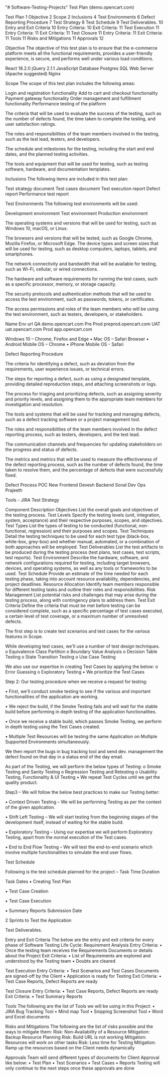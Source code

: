 "# Software-Testing-Projects" 
Test Plan (demo.opencart.com)

Test Plan	1
Objective	2
Scope	2
Inclusions	4
Test Environments	6
Defect Reporting Procedure	7
Test Strategy	8
Test Schedule	9
Test Deliverables.	10
Entry and Exit Criteria	10
Entry Criteria:	10
Exit Criteria:	11
Test Execution	11
Entry Criteria:	11
Exit Criteria:	11
Test Closure	11
Entry Criteria:	11
Exit Criteria:	11
Tools	11
Risks and Mitigations	11
Approvals	12














Objective 
The objective of this test plan is to ensure that the e-commerce platform meets all the functional requirements, provides a user-friendly experience, is secure, and performs well under various load conditions.


React 18.2.0
jQuery 2.1.1
JavaScript
Database Postgres SQL
Web Server (Apache suggested)
Nginx




Scope
The scope of this test plan includes the following areas:

Login and registration functionality
Add to cart and checkout functionality
Payment gateway functionality
Order management and fulfillment functionality
Performance testing of the platform



The criteria that will be used to evaluate the success of the testing, such as the number of defects found, the time taken to complete the testing, and user satisfaction ratings.


The roles and responsibilities of the team members involved in the testing, such as the test lead, testers, and developers.


The schedule and milestones for the testing, including the start and end dates, and the planned testing activities.


The tools and equipment that will be used for testing, such as testing software, hardware, and documentation templates.

Inclusions
The following items are included in this test plan:

Test strategy document
Test cases document
Test execution report
Defect report
Performance test report


Test Environments
The following test environments will be used:

Development environment
Test environment
Production environment


The operating systems and versions that will be used for testing, such as Windows 10, macOS, or Linux.

The browsers and versions that will be tested, such as Google Chrome, Mozilla Firefox, or Microsoft Edge.
The device types and screen sizes that will be used for testing, such as desktop computers, laptops, tablets, and smartphones.

The network connectivity and bandwidth that will be available for testing, such as Wi-Fi, cellular, or wired connections.

The hardware and software requirements for running the test cases, such as a specific processor, memory, or storage capacity.

The security protocols and authentication methods that will be used to access the test environment, such as passwords, tokens, or certificates.


The access permissions and roles of the team members who will be using the test environment, such as testers, developers, or stakeholders.


Name
Env url
QA
demo.opencart.com
Pre Prod
preprod.opencart.com
UAT
uat.opencart.com
Prod
app.opencart.com



 Windows 10 – Chrome, Firefox and Edge
• Mac OS – Safari Browser
• Android Mobile OS – Chrome
• iPhone Mobile OS - Safari

Defect Reporting Procedure

The criteria for identifying a defect, such as deviation from the requirements, user experience issues, or technical errors.

The steps for reporting a defect, such as using a designated template, providing detailed reproduction steps, and attaching screenshots or logs.

The process for triaging and prioritizing defects, such as assigning severity and priority levels, and assigning them to the appropriate team members for investigation and resolution.

The tools and systems that will be used for tracking and managing defects, such as a defect tracking software or a project management tool.

The roles and responsibilities of the team members involved in the defect reporting process, such as testers, developers, and the test lead.

The communication channels and frequencies for updating stakeholders on the progress and status of defects.

The metrics and metrics that will be used to measure the effectiveness of the defect reporting process, such as the number of defects found, the time taken to resolve them, and the percentage of defects that were successfully fixed.


Defect Process
POC
New Frontend
Devesh
Backend
Sonal
Dev Ops
Prajeeth




Tools - JIRA
Test Strategy


Component
Description
Objectives
List the overall goals and objectives of the testing process.
Test Levels
Specify the testing levels (unit, integration, system, acceptance) and their respective purposes, scopes, and objectives.
Test Types
List the types of testing to be conducted (functional, non-functional, regression) and their purposes and scopes.
Test Techniques
Detail the testing techniques to be used for each test type (black-box, white-box, grey-box) and whether manual, automated, or a combination of both approaches will be employed.
Test Deliverables
List the test artifacts to be produced during the testing process (test plans, test cases, test scripts, test reports).
Test Environment
Describe the hardware, software, and network configurations required for testing, including target browsers, devices, and operating systems, as well as any tools or frameworks to be used.
Test Schedule
Provide an estimate of the time needed for each testing phase, taking into account resource availability, dependencies, and project deadlines.
Resource Allocation
Identify team members responsible for different testing tasks and outline their roles and responsibilities.
Risk Management
List potential risks and challenges that may arise during the testing process, along with contingency plans to address them.
Test Exit Criteria
Define the criteria that must be met before testing can be considered complete, such as a specific percentage of test cases executed, a certain level of test coverage, or a maximum number of unresolved defects.



The first step is to create test scenarios and test cases for the various features in
Scope.

While developing test cases, we'll use a number of test design techniques.
o Equivalence Class Partition
o Boundary Value Analysis
o Decision Table Testing
o State Transition Testing
o Use Case Testing


 We also use our expertise in creating Test Cases by applying the below:
o Error Guessing
o Exploratory Testing
• We prioritize the Test Cases


Step 2: Our testing procedure when we receive a request for testing:


• First, we'll conduct smoke testing to see if the various and
important functionalities of the application are working.

• We reject the build, if the Smoke Testing fails and will wait for the stable
build before performing in depth testing of the application functionalities.

• Once we receive a stable build, which passes Smoke Testing, we perform
in depth testing using the Test Cases created.


• Multiple Test Resources will be testing the same Application on Multiple
Supported Environments simultaneously.


We then report the bugs in bug tracking tool and send dev. management
the defect found on that day in a status end of the day email.


As part of the Testing, we will perform the below types of Testing:
o Smoke Testing and Sanity Testing
o Regression Testing and Retesting
o Usability Testing, Functionality & UI Testing
• We repeat Test Cycles until we get the quality product.



Step3 –  We will follow the below best practices to make our Testing better:

• Context Driven Testing – We will be performing Testing as per the context
of the given application.


• Shift Left Testing – We will start testing from the beginning stages of the
development itself, instead of waiting for the stable build.


• Exploratory Testing – Using our expertise we will perform Exploratory
Testing, apart from the normal execution of the Test cases.


• End to End Flow Testing – We will test the end-to-end scenario which
involve multiple functionalities to simulate the end user flows.


Test Schedule

Following is the test schedule planned for the project –
Task Time Duration


Task 
 Dates
▪ Creating Test Plan


▪ Test Case Creation 


▪ Test Case Execution


▪ Summary Reports Submission Date





2 Sprints  to Test the Application

Test Deliverables.


	

Entry and Exit Criteria
The below are the entry and exit criteria for every phase of Software Testing Life
Cycle:
Requirement Analysis
Entry Criteria:
• Once the testing team receives the Requirements Documents or details
about the Project
Exit Criteria:
• List of Requirements are explored and understood by the Testing team
• Doubts are cleared
	






Test Execution
Entry Criteria:
• Test Scenarios and Test Cases Documents are signed-off by the Client
• Application is ready for Testing
Exit Criteria:
• Test Case Reports, Defect Reports are ready


Test Closure
Entry Criteria:
• Test Case Reports, Defect Reports are ready
Exit Criteria:
• Test Summary Reports



Tools
The following are the list of Tools we will be using in this Project:
• JIRA Bug Tracking Tool
• Mind map Tool
• Snipping Screenshot Tool
• Word and Excel documents

Risks and Mitigations
The following are the list of risks possible and the ways to mitigate them:
Risk: Non-Availability of a Resource
Mitigation: Backup Resource Planning
Risk: Build URL is not working
Mitigation: Resources will work on other tasks
Risk: Less time for Testing
Mitigation: Ramp up the resources based on the Client needs dynamically


Approvals
Team will send different types of documents for Client Approval like below:
• Test Plan
• Test Scenarios
• Test Cases
• Reports
Testing will only continue to the next steps once these approvals are done
	


